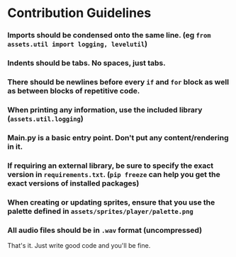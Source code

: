 # Contribution Guidelines

### Imports should be condensed onto the same line. (eg `from assets.util import logging, levelutil`)

### Indents should be tabs. No spaces, just tabs.

### There should be newlines before every `if` and `for` block as well as between blocks of repetitive code. 

### When printing any information, use the included library (`assets.util.logging`)

### Main.py is a basic entry point. Don't put any content/rendering in it.

### If requiring an external library, be sure to specify the exact version in `requirements.txt`. (`pip freeze` can help you get the exact versions of installed packages)

### When creating or updating sprites, ensure that you use the palette defined in `assets/sprites/player/palette.png`

### All audio files should be in `.wav` format (uncompressed)

That's it. Just write good code and you'll be fine.
